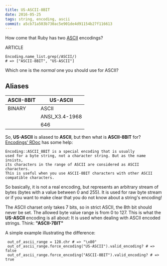 ```yaml
---
title: US-ASCII-8BIT
date: 2016-05-25
tags: string, encoding, ascii
commit: a5cb71a503b730ac5e901de4d91154b27f116613
---
```


How come that Ruby has two [ASCII](https://en.wikipedia.org/wiki/ASCII) encodings?

ARTICLE

    Encoding.name_list.grep(/ASCII/)
    # => ["ASCII-8BIT", "US-ASCII"]

Which one is the *normal* one you should use for ASCII?

## Aliases

 ASCII-8BIT | US-ASCII
------------|----------
 BINARY     | ASCII
            | ANSI_X3.4-1968
            | 646

So, **US-ASCII** is aliased to **ASCII**, but then what is **ASCII-8BIT** for? [Encodings' RDoc](http://ruby-doc.org/core/Encoding.html) has some help:

    Encoding::ASCII_8BIT is a special encoding that is usually
    used for a byte string, not a character string. But as the name insists,
    its characters in the range of ASCII are considered as ASCII characters.
    This is useful when you use ASCII-8BIT characters with other ASCII
    compatible characters.

So basically, it is not a real encoding, but represents an arbitrary stream of bytes (bytes with a value between 0 and 255). It is used for raw byte stream or if you want to make clear that you do not know about a string's encoding!

The ASCII charset only takes 7 bits, so in strict ASCII, the 8th bit should never be set. The allowed byte value range is from 0 to 127. This is what the **US-ASCII** encoding is all about: It is used when dealing with ASCII encoded strings. Think: **"ASCII-7BIT"**

A simple example illustrating the difference:

     out_of_ascii_range = 128.chr # => "\x80"
     out_of_ascii_range.force_encoding("US-ASCII").valid_encoding? # => false
     out_of_ascii_range.force_encoding("ASCII-8BIT").valid_encoding? # => true
